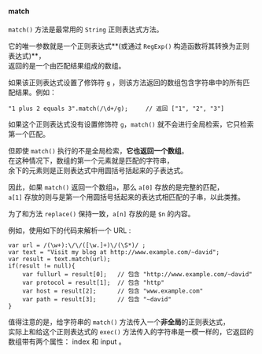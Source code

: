 #### match

`match()` 方法是最常用的 `String` 正则表达式方法。  

它的唯一参数就是一个正则表达式**(或通过 `RegExp()` 构造函数将其转换为正则表达式)**，  
返回的是一个由匹配结果组成的数组。  

如果该正则表达式设置了修饰符 `g` ，则该方法返回的数组包含字符串中的所有匹配结果。例如：  

	"1 plus 2 equals 3".match(/\d+/g);     // 返回 ["1", "2", "3"]

如果这个正则表达式没有设置修饰符 `g`，`match()` 就不会进行全局检索，它只检索第一个匹配。  

但即使 `match()` 执行的不是全局检索，**它也返回一个数组**。  
在这种情况下，数组的第一个元素就是匹配的字符串，  
余下的元素则是正则表达式中用圆括号括起来的子表达式。  

因此，如果 `match()` 返回一个数组`a`，那么 `a[0]` 存放的是完整的匹配，  
`a[1]` 存放的则与是第一个用圆括号括起来的表达式相匹配的子串，以此类推。  

为了和方法 `replace()` 保持一致，`a[n]` 存放的是 `$n` 的内容。

例如，使用如下的代码来解析一个 URL :  

	var url = /(\w+):\/\/([\w.]+)\/(\S*)/ ;
    var text = "Visit my blog at http://www.example.com/~david";
    var result = text.match(url);
    if(result != null){
    	var fullurl = result[0];   // 包含 "http://www.example.com/~david"
        var protocol = result[1];  // 包含 "http"
        var host = result[2];      // 包含 "www.example.com"
        var path = result[3];      // 包含 "~david" 
    }
      
值得注意的是，给字符串的 `match()` 方法传入一个**非全局**的正则表达式，  
实际上和给这个正则表达式的 `exec()` 方法传入的字符串是一模一样的，它返回的数组带有两个属性： index 和 input 。

